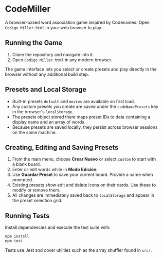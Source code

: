 # CodeMiller

A browser-based word association game inspired by Codenames. Open `Codigo Miller.html` in your web browser to play.

## Running the Game
1. Clone the repository and navigate into it.
2. Open `Codigo Miller.html` in any modern browser.

The game interface lets you select or create presets and play directly in the browser without any additional build step.

## Presets and Local Storage
- Built-in presets `default` and `movies` are available on first load.
- Any custom presets you create are saved under the `codeNamePresets` key in the browser's `localStorage`.
- The presets object stored there maps preset IDs to data containing a display name and an array of words.
- Because presets are saved locally, they persist across browser sessions on the same machine.

## Creating, Editing and Saving Presets
1. From the main menu, choose **Crear Nuevo** or select `custom` to start with a blank board.
2. Enter or edit words while in **Modo Edición**.
3. Use **Guardar Preset** to save your current board. Provide a name when prompted.
4. Existing presets show edit and delete icons on their cards. Use these to modify or remove them.
5. All changes are immediately saved back to `localStorage` and appear in the preset selection grid.

## Running Tests
Install dependencies and execute the test suite with:

```bash
npm install
npm test
```

Tests use Jest and cover utilities such as the array shuffler found in `src/`.
